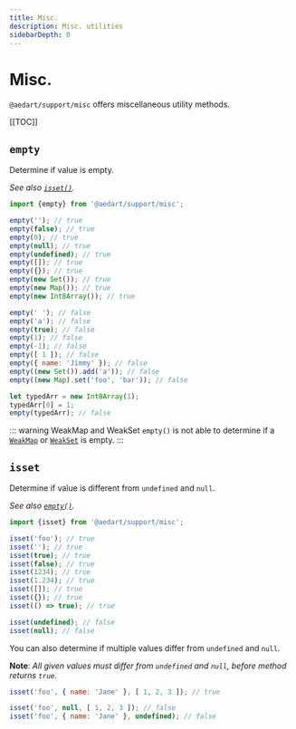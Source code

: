 ```yaml
---
title: Misc.
description: Misc. utilities
sidebarDepth: 0
---
```


# Misc. <Badge type="tip" text="Available since v0.4" vertical="middle" />

`@aedart/support/misc` offers miscellaneous utility methods. 

[[TOC]]

## `empty`

Determine if value is empty.

_See also [`isset()`](#isset)._

```js
import {empty} from '@aedart/support/misc';

empty(''); // true
empty(false); // true
empty(0); // true
empty(null); // true
empty(undefined); // true
empty([]); // true
empty({}); // true
empty(new Set()); // true
empty(new Map()); // true
empty(new Int8Array()); // true

empty(' '); // false
empty('a'); // false
empty(true); // false
empty(1); // false
empty(-1); // false
empty([ 1 ]); // false
empty({ name: 'Jimmy' }); // false
empty((new Set()).add('a')); // false
empty((new Map).set('foo', 'bar')); // false

let typedArr = new Int8Array(1);
typedArr[0] = 1;
empty(typedArr); // false
```

::: warning WeakMap and WeakSet
`empty()` is not able to determine if a [`WeakMap`](https://developer.mozilla.org/en-US/docs/Web/JavaScript/Reference/Global_Objects/WeakMap) or [`WeakSet`](https://developer.mozilla.org/en-US/docs/Web/JavaScript/Reference/Global_Objects/WeakSet) is empty.
:::


## `isset`

Determine if value is different from `undefined` and `null`.

_See also [`empty()`](#empty)._

```js
import {isset} from '@aedart/support/misc';

isset('foo'); // true
isset(''); // true
isset(true); // true
isset(false); // true
isset(1234); // true
isset(1.234); // true
isset([]); // true
isset({}); // true
isset(() => true); // true

isset(undefined); // false
isset(null); // false
```

You can also determine if multiple values differ from `undefined` and `null`.

**Note**: _All given values must differ from `undefined` and `null`, before method returns `true`._

```js
isset('foo', { name: 'Jane' }, [ 1, 2, 3 ]); // true

isset('foo', null, [ 1, 2, 3 ]); // false
isset('foo', { name: 'Jane' }, undefined); // false
```